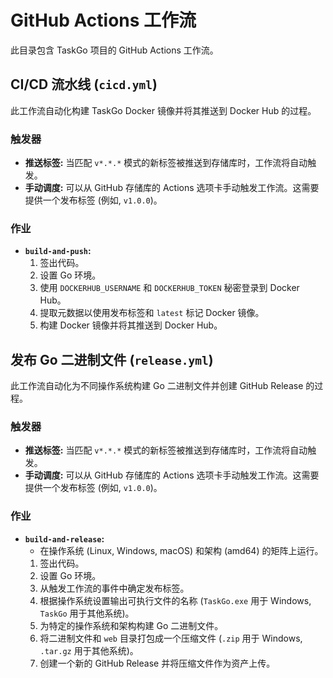 # GitHub Actions 工作流

此目录包含 TaskGo 项目的 GitHub Actions 工作流。

## CI/CD 流水线 (`cicd.yml`)

此工作流自动化构建 TaskGo Docker 镜像并将其推送到 Docker Hub 的过程。

### 触发器

-   **推送标签:** 当匹配 `v*.*.*` 模式的新标签被推送到存储库时，工作流将自动触发。
-   **手动调度:** 可以从 GitHub 存储库的 Actions 选项卡手动触发工作流。这需要提供一个发布标签 (例如, `v1.0.0`)。

### 作业

-   **`build-and-push`:**
    1.  签出代码。
    2.  设置 Go 环境。
    3.  使用 `DOCKERHUB_USERNAME` 和 `DOCKERHUB_TOKEN` 秘密登录到 Docker Hub。
    4.  提取元数据以使用发布标签和 `latest` 标记 Docker 镜像。
    5.  构建 Docker 镜像并将其推送到 Docker Hub。

## 发布 Go 二进制文件 (`release.yml`)

此工作流自动化为不同操作系统构建 Go 二进制文件并创建 GitHub Release 的过程。

### 触发器

-   **推送标签:** 当匹配 `v*.*.*` 模式的新标签被推送到存储库时，工作流将自动触发。
-   **手动调度:** 可以从 GitHub 存储库的 Actions 选项卡手动触发工作流。这需要提供一个发布标签 (例如, `v1.0.0`)。

### 作业

-   **`build-and-release`:**
    -   在操作系统 (Linux, Windows, macOS) 和架构 (amd64) 的矩阵上运行。
    1.  签出代码。
    2.  设置 Go 环境。
    3.  从触发工作流的事件中确定发布标签。
    4.  根据操作系统设置输出可执行文件的名称 (`TaskGo.exe` 用于 Windows, `TaskGo` 用于其他系统)。
    5.  为特定的操作系统和架构构建 Go 二进制文件。
    6.  将二进制文件和 `web` 目录打包成一个压缩文件 (`.zip` 用于 Windows, `.tar.gz` 用于其他系统)。
    7.  创建一个新的 GitHub Release 并将压缩文件作为资产上传。